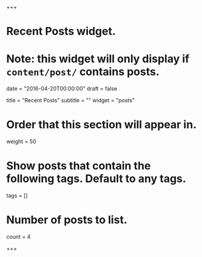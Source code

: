 +++
# Recent Posts widget.
# Note: this widget will only display if `content/post/` contains posts.

date = "2016-04-20T00:00:00"
draft = false

title = "Recent Posts"
subtitle = ""
widget = "posts"

# Order that this section will appear in.
weight = 50

# Show posts that contain the following tags. Default to any tags.
tags = []

# Number of posts to list.
count = 4

+++

